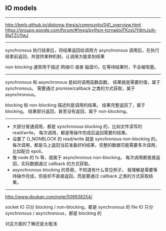 ## IO models

---

http://berb.github.io/diploma-thesis/community/041_overview.html
https://groups.google.com/forum/#!msg/python-tornado/FKzsUYdjmJs/k-8laTZU1lwJ

---

synchronous 执行结束后，将结果返回给调用方
asynchronous 调用后，在执行结束前返回，并提供某种机制，让调用方能拿到结果

non-blocking 通常用于描述 网络IO 或者 磁盘IO，在等待结果时，不会被阻塞。

---

synchronous 和 asynchronous 是如何调用函数函数。
结果就是需要的值，属于 synchronous。
需要通过 promise/callback 之类的方式获取，属于 asynchronous。

blocking 和 non-blocking 描述的是调用的结果。
结果完整返回了，属于 blocking。
结果部分返回，甚至没有返回，属于 non-blocking。

---

+ 大部分普通调用，都是 synchronous blocking 的，比如文件读写的 read/write。
    每次调用，都是等操作完成后返回需要的结果。
+ 设置了 O_NONBLOCK 的 read/write 就是 synchronous non-blocking 的。
    每次调用，都是马上返回当前准备好的结果，完整的数据可能需要多次调用，比如配合 epoll。
+ 像 node 的 fs 等，就属于 asynchronous non-blocking。
    每次调用都直接返回，实际数据通过 callback 的方式获取。
+ asynchronous blocking 的奇葩，不知道有什么常见例子。
    我理解是需要等待操作完成，但是却不直接返回，而是要通过 callback 之类的方式获取结果。

---

http://www.douban.com/note/509938254/

socket IO 只分 blocking / non-blocking，都是 synchronous 的
file IO 只分 synchronous / asynchronous，都是 blocking 的

对这方面的了解还是太粗浅
